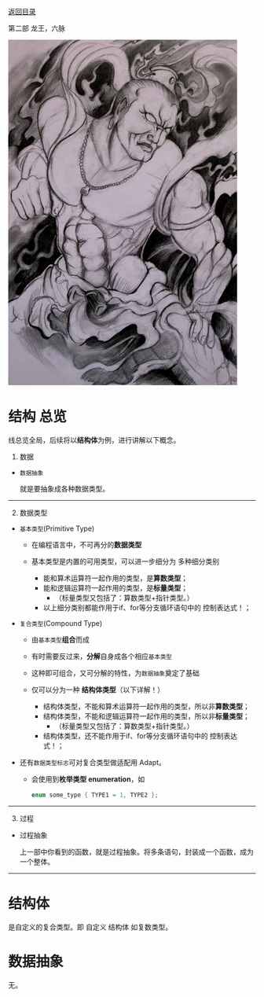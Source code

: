 [返回目录](/README.md)

第二部 龙王，六脉

![第二部 龙王，六脉](/ig/2.png)



结构 总览
============================

线总览全局，后续将以**结构体**为例，进行讲解以下概念。

1. 数据

- `数据抽象`

  就是要抽象成各种数据类型。

***

2. 数据类型

- `基本类型`(Primitive Type)

  - 在编程语言中，不可再分的**数据类型**

  - 基本类型是内置的可用类型，可以进一步细分为 多种细分类别
    - 能和算术运算符一起作用的类型，是**算数类型**；
    - 能和逻辑运算符一起作用的类型，是**标量类型**；
      - （标量类型又包括了：算数类型+指针类型。）
    - 以上细分类别都能作用于if、for等分支循环语句中的 控制表达式！；

- `复合类型`(Compound Type)

  - 由`基本类型`**组合**而成

  - 有时需要反过来，**分解**自身成各个相应`基本类型`

  - 这种即可组合，又可分解的特性，为`数据抽象`奠定了基础

  - 仅可以分为一种 **结构体类型**（以下详解！）
    - 结构体类型，不能和算术运算符一起作用的类型，所以非**算数类型**；
    - 结构体类型，不能和逻辑运算符一起作用的类型，所以非**标量类型**；
      - （标量类型又包括了：算数类型+指针类型。）
    - 结构体类型，还不能作用于if、for等分支循环语句中的 控制表达式！；

- 还有`数据类型标志`可对复合类型做适配用 Adapt。

  - 会使用到**枚举类型 enumeration**，如

    ```c
    enum some_type { TYPE1 = 1, TYPE2 };
    ```

***

3. 过程

- 过程抽象

  上一部中你看到的函数，就是过程抽象。将多条语句，封装成一个函数，成为一个整体。

***


结构体
============================

是自定义的复合类型。即 自定义 结构体 如复数类型。


数据抽象
============================

无。
